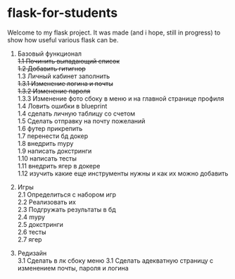 # flask-for-students
Welcome to my flask project.
It was made (and i hope, still in progress) to show how useful various flask can be.

1. Базовый функционал  
~~1.1 Починить выпадающий список~~  
~~1.2 Добавить гитигнор~~  
1.3 Личный кабинет заполнить   
~~1.3.1 Изменение логина и почты~~  
~~1.3.2 Изменение пароля~~  
1.3.3 Изменение фото сбоку в меню и на главной странице профиля  
1.4 Ловить ошибки в blueprint  
1.4 сделать личную таблицу со счетом  
1.5 Сделать отправку на почту пожеланий  
1.6 футер прикрепить  
1.7 перенести бд докер  
1.8 внедрить mypy  
1.9 написать докстринги  
1.10 написать тесты  
1.11 внедрить ягер в докере  
1.12 изучить какие еще инструменты нужны и как их можно добавить  

2. Игры  
2.1 Определиться с набором игр  
2.2 Реализовать их  
2.3 Подгружать результаты в бд  
2.4 mypy  
2.5 докстринги  
2.6 тесты  
2.7 ягер

3. Редизайн  
3.1 Сделать в лк сбоку меню
3.1 Сделать адекватную страницу с изменением почты, пароля и логина  
